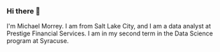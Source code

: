 ### Hi there 👋
I'm Michael Morrey. I am from Salt Lake City, and I am a data analyst at Prestige Financial Services. I am in my second term in the Data Science program at Syracuse.

<!--
